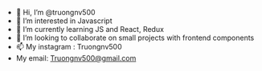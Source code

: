 - 👋 Hi, I’m @truongnv500
- 👀 I’m interested in Javascript
- 🌱 I’m currently learning JS and React, Redux
- 💞️ I’m looking to collaborate on small projects with frontend components
- 📫 My instagram : Truongnv500
- My email: Truongnv500@gmail.com
